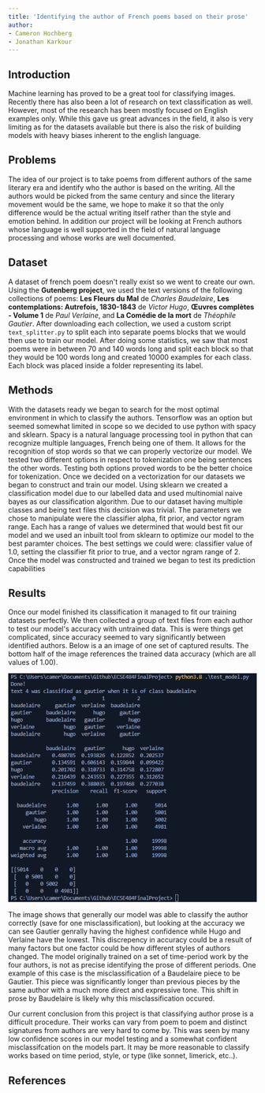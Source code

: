 ```yaml
---
title: 'Identifying the author of French poems based on their prose'
author:
- Cameron Hochberg
- Jonathan Karkour
---
```


## Introduction

Machine learning has proved to be a great tool for classifying images. Recently there has also been a lot of research on text classification as well. However, most of the research has been mostly focused on English examples only. While this gave us great advances in the field, it also is very limiting as for the datasets available but there is also the risk of building models with heavy biases inherent to the english language.

## Problems

The idea of our project is to take poems from different authors of the same literary era and identify who the author is based on the writing. All the authors would be picked from the same century and since the literary movement would be the same, we hope to make it so that the only difference would be the actual writing itself rather than the style and emotion behind. In addition our project will be looking at French authors whose language is well supported in the field of natural language processing and whose works are well documented.

## Dataset

A dataset of french poem doesn't really exist so we went to create our own. Using the **Gutenberg project**, we used the text versions of the following collections of poems: **Les Fleurs du Mal** de *Charles Baudelaire*, **Les contemplations: Autrefois, 1830-1843** de *Victor Hugo*, **Œuvres complètes - Volume 1** de *Paul Verlaine*, and **La Comédie de la mort** de *Théophile Gautier*.
After downloading each collection, we used a custom script `text_splitter.py` to split each into separate poems blocks that we would then use to train our model. After doing some statistics, we saw that most poems were in between 70 and 140 words long and split each block so that they would be 100 words long and created 10000 examples for each class.
Each block was placed inside a folder representing its label.

## Methods

With the datasets ready we began to search for the most optimal environment in which to classify the authors. Tensorflow was an option but seemed somewhat limited in scope so we decided to use python with spacy and sklearn. Spacy is a natural language processing tool in python that can recognize multiple languages, French being one of them. It allows for the recognition of stop words so that we can properly vectorize our model. We tested two different options in respect to tokenization one being sentences the other words. Testing both options proved words to be the better choice for tokenization. Once we decided on a vectorization for our datasets we began to construct and train our model. Using sklearn we created a classification model due to our labelled data and used multinomial naive bayes as our classification algorithm. Due to our dataset having multiple classes and being text files this decision was trivial. The parameters we chose to manipulate were the classifier alpha, fit prior, and vector ngram range. Each has a range of values we determined that would best fit our model and we used an inbuilt tool from sklearn to optimize our model to the best paramter choices. The best settings we could were: classifier value of 1.0, setting the classifier fit prior to true, and a vector ngram range of 2. Once the model was constructed and trained we began to test its prediction capabilities

## Results

Once our model finished its classification it managed to fit our training datasets perfectly. We then collected a group of text files from each author to test our model's accuracy with untrained data. This is were things get complicated, since accuracy seemed to vary significantly between identified authors. Below is a an image of one set of captured results.  The bottom half of the image references the trained data accuracy (which are all values of 1.00).

![Tested Model Output](plots/test_output.png)

The image shows that generally our model was able to classify the author correctly (save for one misclassification), but looking at the accuracy we can see Gautier genrally having the highest confidence while Hugo and Verlaine have the lowest. This discrepency in accuracy could be a result of many factors but one factor could be how different styles of authors changed. The model originally trained on a set of time-period work by the four authors, is not as precise identifying the prose of different periods. One example of this case is the misclassification of a Baudelaire piece to be Gautier.  This piece was significantly longer than previous pieces by the same author with a much more direct and expressive tone.  This shift in prose by Baudelaire is likely why this misclassification occured.

Our current conclusion from this project is that classifying author prose is a difficult procedure. Their works can vary from poem to poem and distinct signatures from authors are very hard to come by. This was seen by many low confidence scores in our model testing and a somewhat confident misclassifcation on the models part. It may be more reasonable to classify works based on time period, style, or type (like sonnet, limerick, etc..).

## References
